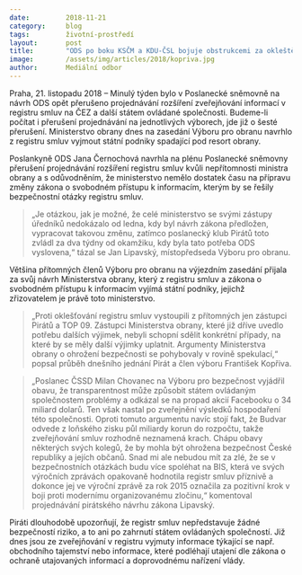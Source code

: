 ```yaml
---
date:         2018-11-21
category:     blog
tags:         životní-prostředí
layout:       post
title:        "ODS po boku KSČM a KDU-ČSL bojuje obstrukcemi za okleštění registru smluv"
image:        /assets/img/articles/2018/kopriva.jpg
author:       Mediální odbor
---
```



Praha, 21. listopadu 2018 – Minulý týden bylo v Poslanecké sněmovně na návrh ODS opět přerušeno projednávání rozšíření zveřejňování informací v registru smluv na ČEZ a další státem ovládané společnosti. Budeme-li počítat i přerušení projednávání na jednotlivých výborech, jde již o šesté přerušení. Ministerstvo obrany dnes na zasedání Výboru pro obranu navrhlo z registru smluv vyjmout státní podniky spadající pod resort obrany.  

Poslankyně ODS Jana Černochová navrhla na plénu Poslanecké sněmovny přerušení projednávání rozšíření registru smluv kvůli nepřítomnosti ministra obrany a s odůvodněním, že ministerstvo nemělo dostatek času na přípravu změny zákona o svobodném přístupu k informacím, kterým by se řešily bezpečnostní otázky registru smluv. 

> „Je otázkou, jak je možné, že celé ministerstvo se svými zástupy úředníků nedokázalo od ledna, kdy byl návrh zákona předložen, vypracovat takovou změnu, zatímco poslanecký klub Pirátů toto zvládl za dva týdny od okamžiku, kdy byla tato potřeba ODS vyslovena,“ tázal se Jan Lipavský, místopředseda Výboru pro obranu.

Většina přítomných členů Výboru pro obranu na výjezdním zasedání přijala za svůj návrh Ministerstva obrany, který z registru smluv a zákona o svobodném přístupu k informacím vyjímá státní podniky, jejichž zřizovatelem je právě toto ministerstvo. 

> „Proti oklešťování registru smluv vystoupili z přítomných jen zástupci Pirátů a TOP 09. Zástupci Ministerstva obrany, které již dříve uvedlo potřebu dalších výjimek, nebyli schopní sdělit konkrétní případy, na které by se měly další výjimky uplatnit. Argumenty Ministerstva obrany o ohrožení bezpečnosti se pohybovaly v rovině spekulací,“ popsal průběh dnešního jednání Pirát a člen výboru František Kopřiva.

> „Poslanec ČSSD Milan Chovanec na Výboru pro bezpečnost vyjádřil obavu, že transparentnost může způsobit státem ovládaným společnostem problémy a odkázal se na propad akcií Facebooku o 34 miliard dolarů. Ten však nastal po zveřejnění výsledků hospodaření této společnosti. Oproti tomuto argumentu navíc stojí fakt, že Budvar odvede z loňského zisku půl miliardy korun do rozpočtu, takže zveřejňování smluv rozhodně neznamená krach. Chápu obavy některých svých kolegů, že by mohla být ohrožena bezpečnost České republiky a jejích občanů. Snad mi ale nebudou mít za zlé, že se v bezpečnostních otázkách budu více spoléhat na BIS, která ve svých výročních zprávách opakovaně hodnotila registr smluv příznivě a dokonce jej ve výroční zprávě za rok 2015 označila za pozitivní krok v boji proti modernímu organizovanému zločinu,“ komentoval projednávání pirátského návrhu zákona Lipavský.

Piráti dlouhodobě upozorňují, že registr smluv nepředstavuje žádné bezpečností riziko, a to ani po zahrnutí státem ovládaných společností. Již dnes jsou ze zveřejňování v registru vyjmuty informace týkající se např. obchodního tajemství nebo informace, které podléhají utajení dle zákona o ochraně utajovaných informací a doprovodnému nařízení vlády. 
